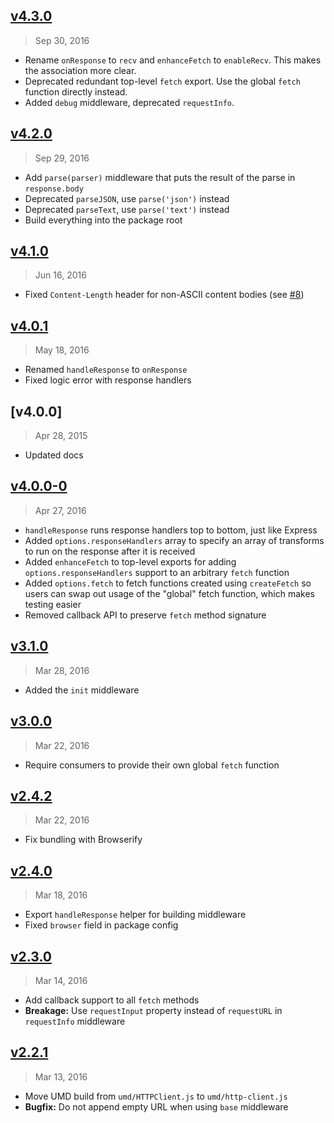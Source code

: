## [v4.3.0]
> Sep 30, 2016

- Rename `onResponse` to `recv` and `enhanceFetch` to `enableRecv`. This makes the association more clear.
- Deprecated redundant top-level `fetch` export. Use the global `fetch` function directly instead.
- Added `debug` middleware, deprecated `requestInfo`.

[v4.3.0]: https://github.com/mjackson/http-client/compare/v4.2.0...v4.3.0

## [v4.2.0]
> Sep 29, 2016

- Add `parse(parser)` middleware that puts the result of the parse in `response.body`
- Deprecated `parseJSON`, use `parse('json')` instead
- Deprecated `parseText`, use `parse('text')` instead
- Build everything into the package root

[v4.2.0]: https://github.com/mjackson/http-client/compare/v4.1.0...v4.2.0

## [v4.1.0]
> Jun 16, 2016

- Fixed `Content-Length` header for non-ASCII content bodies (see [#8])

[v4.1.0]: https://github.com/mjackson/http-client/compare/v4.0.1...v4.1.0
[#8]: https://github.com/mjackson/http-client/pull/8

## [v4.0.1]
> May 18, 2016

- Renamed `handleResponse` to `onResponse`
- Fixed logic error with response handlers

[v4.0.1]: https://github.com/mjackson/http-client/compare/v4.0.0...v4.0.1

## [v4.0.0]
> Apr 28, 2015

- Updated docs

[4.0.0]: https://github.com/mjackson/http-client/compare/v4.0.0-0...v4.0.0

## [v4.0.0-0]
> Apr 27, 2016

- `handleResponse` runs response handlers top to bottom, just like Express
- Added `options.responseHandlers` array to specify an array of transforms to
  run on the response after it is received
- Added `enhanceFetch` to top-level exports for adding `options.responseHandlers`
  support to an arbitrary `fetch` function
- Added `options.fetch` to fetch functions created using `createFetch` so users
  can swap out usage of the "global" fetch function, which makes testing easier
- Removed callback API to preserve `fetch` method signature

[v4.0.0-0]: https://github.com/mjackson/http-client/compare/v3.1.0...v4.0.0-0

## [v3.1.0]
> Mar 28, 2016

- Added the `init` middleware

[v3.1.0]: https://github.com/mjackson/http-client/compare/v3.0.0...v3.1.0

## [v3.0.0]
> Mar 22, 2016

- Require consumers to provide their own global `fetch` function

[v3.0.0]: https://github.com/mjackson/http-client/compare/v2.4.2...v3.0.0

## [v2.4.2]
> Mar 22, 2016

- Fix bundling with Browserify

[v2.4.2]: https://github.com/mjackson/http-client/compare/v2.4.0...v2.4.2

## [v2.4.0]
> Mar 18, 2016

- Export `handleResponse` helper for building middleware
- Fixed `browser` field in package config

[v2.4.0]: https://github.com/mjackson/http-client/compare/v2.3.0...v2.4.0

## [v2.3.0]
> Mar 14, 2016

- Add callback support to all `fetch` methods
- **Breakage:** Use `requestInput` property instead of `requestURL` in `requestInfo`
  middleware

[v2.3.0]: https://github.com/mjackson/http-client/compare/v2.2.1...v2.3.0

## [v2.2.1]
> Mar 13, 2016

- Move UMD build from `umd/HTTPClient.js` to `umd/http-client.js`
- **Bugfix:** Do not append empty URL when using `base` middleware

[v2.2.1]: https://github.com/mjackson/http-client/compare/v2.2.0...v2.2.1
